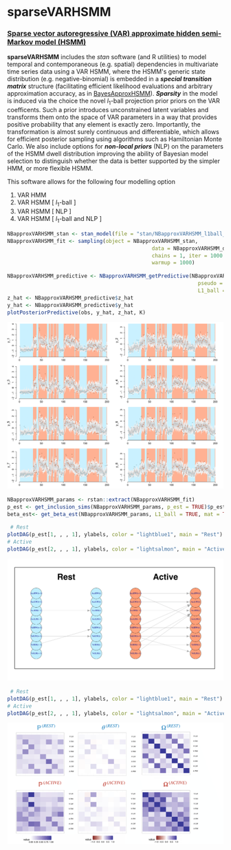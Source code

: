 # sparseVARHSMM
###  <ins>Sparse vector autoregressive (VAR) approximate hidden semi-Markov model (HSMM)<ins>

**sparseVARHSMM** includes the *stan* software (and R utilities) to model temporal and contemporaneous (e.g. spatial) dependencies in multivariate time series data using a VAR HSMM, where the HSMM's generic state distribution (e.g. negative-binomial) is embedded in a ***special transition matrix*** structure (facilitating efficient likelihood evaluations and arbitrary approximation accuracy, as in [BayesApproxHSMM](https://github.com/Beniamino92/BayesianApproxHSMM/)). ***Sparsity*** in the model is induced via the choice  the novel $l_1$-ball projection prior priors on the VAR coefficents. Such a prior introduces unconstrained latent variables and transforms them onto the space of VAR parameters in a way that provides positive probability that any element is exactly zero. Importantly, the transformation is almost surely continuous and differentiable, which allows for efficient posterior sampling using algorithms such as Hamiltonian Monte Carlo. We also include options for ***non-local priors*** (NLP) on the parameters of the HSMM dwell distribution improving the ability of Bayesian model selection to distinguish whether the data is better supported by the simpler HMM, or more flexible HSMM. 

This software allows for the following four modelling option 

1. VAR HMM
2. VAR HSMM [ $l_1$-ball ]
3. VAR HSMM [ NLP ]
4. VAR HSMM [ $l_1$-ball  and NLP ]
  


```r
NBapproxVARHSMM_stan <- stan_model(file = "stan/NBapproxVARHSMM_l1ball_fullCov_priorLaplace.stan")
NBapproxVARHSMM_fit <- sampling(object = NBapproxVARHSMM_stan,
                                               data = NBapproxVARHSMM_data, seed = 123, 
                                               chains = 1, iter = 1000 + N_MCMC, 
                                               warmup = 1000)  
```

```r
NBapproxVARHSMM_predictive <- NBapproxVARHSMM_getPredictive(NBapproxVARHSMM_fit , m, obs, 
                                                              pseudo = FALSE, 
                                                              L1_ball = TRUE, ndraw = 50)
z_hat <- NBapproxVARHSMM_predictive$z_hat
y_hat <- NBapproxVARHSMM_predictive$y_hat
plotPosteriorPredictive(obs, y_hat, z_hat, K)
```
         
<p align="center">
<img src="https://github.com/Beniamino92/sparseVARHSMM/blob/main/figures/postpred_training.png" width="700" heigth="100"/> 
</p>
  
```r
NBapproxVARHSMM_params <- rstan::extract(NBapproxVARHSMM_fit)
p_est <- get_inclusion_sims(NBapproxVARHSMM_params, p_est = TRUE)$p_est
beta_est<- get_beta_est(NBapproxVARHSMM_params, L1_ball = TRUE, mat = TRUE)
```
  
```r
 # Rest
plotDAG(p_est[1, , , 1], ylabels, color = "lightblue1", main = "Rest")
# Active
plotDAG(p_est[2, , , 1], ylabels, color = "lightsalmon", main = "Active")
```
  
<p align="center">
<img src="https://github.com/Beniamino92/sparseVARHSMM/blob/main/figures/DAGactive.png" width="600" heigth="600"/> 
</p>
  
```r
 # Rest
plotDAG(p_est[1, , , 1], ylabels, color = "lightblue1", main = "Rest")
# Active
plotDAG(p_est[2, , , 1], ylabels, color = "lightsalmon", main = "Active")
```

<p align="center">
<img src="https://github.com/Beniamino92/sparseVARHSMM/blob/main/figures/inclusion_coeffs_covariance.png" width="600" heigth="600"/> 
</p>
  

<!-- In the application of this research, we consider multivariate time series data that arise from a study on human gesture phase segmentation based on sensor data. As a segmentation exercise, We aim to model the data to identify periods of rest and active gesturing.  -->

